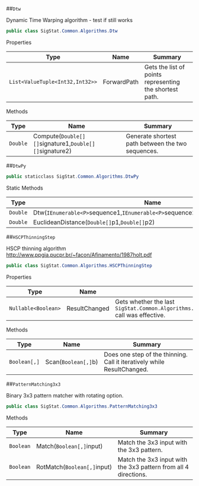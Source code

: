 ##`Dtw`

Dynamic Time Warping algorithm - test if still works
```csharp
public class SigStat.Common.Algorithms.Dtw

```

Properties

|Type|Name|Summary|
|---|---|---|
|`List<ValueTuple<Int32,Int32>>`|ForwardPath|Gets the list of points representing the shortest path.|


Methods

|Type|Name|Summary|
|---|---|---|
|`Double`|Compute(`Double[][]`signature1,`Double[][]`signature2)|Generate shortest path between the two sequences.|


##`DtwPy`

```csharp
public staticclass SigStat.Common.Algorithms.DtwPy

```

Static Methods

|Type|Name|Summary|
|---|---|---|
|`Double`|Dtw(`IEnumerable<P>`sequence1,`IEnumerable<P>`sequence2,`Func<P,P,Double>`distance)||
|`Double`|EuclideanDistance(`Double[]`p1,`Double[]`p2)||


##`HSCPThinningStep`

HSCP thinning algorithm  http://www.ppgia.pucpr.br/~facon/Afinamento/1987holt.pdf
```csharp
public class SigStat.Common.Algorithms.HSCPThinningStep

```

Properties

|Type|Name|Summary|
|---|---|---|
|`Nullable<Boolean>`|ResultChanged|Gets whether the last `SigStat.Common.Algorithms.HSCPThinningStep.Scan(System.Boolean[0:,0:])` call was effective.|


Methods

|Type|Name|Summary|
|---|---|---|
|`Boolean[,]`|Scan(`Boolean[,]`b)|Does one step of the thinning. Call it iteratively while ResultChanged.|


##`PatternMatching3x3`

Binary 3x3 pattern matcher with rotating option.
```csharp
public class SigStat.Common.Algorithms.PatternMatching3x3

```

Methods

|Type|Name|Summary|
|---|---|---|
|`Boolean`|Match(`Boolean[,]`input)|Match the 3x3 input with the 3x3 pattern.|
|`Boolean`|RotMatch(`Boolean[,]`input)|Match the 3x3 input with the 3x3 pattern from all 4 directions.|


